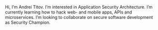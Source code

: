 Hi, I’m Andrei Titov.
I’m interested in Application Security Architecture.
I’m currently learning how to hack web- and mobile apps, APIs and microservices.
I’m looking to collaborate on secure software development as Security Champion.

